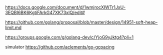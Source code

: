 
https://docs.google.com/document/d/1wmjrocXIWTr1JxU-3EQBI6BK6KgtiFArkG47XK73xIQ/edit#

https://github.com/golang/proposal/blob/master/design/14951-soft-heap-limit.md

https://groups.google.com/g/golang-dev/c/YjoG9yJktg4?pli=1

simulator https://github.com/aclements/go-gcpacing
